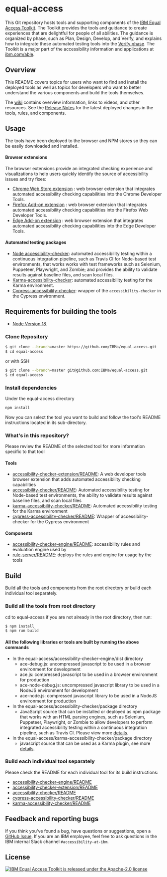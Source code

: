 # equal-access

This Git repository hosts tools and supporting components of the [IBM Equal Access Toolkit](https://ibm.com/able/toolkit).
The Toolkit provides the tools and guidance to create experiences that are delightful for people of all abilities.
The guidance is organized by phase, such as Plan, Design, Develop, and Verify, and explains how to integrate these automated testing tools into the [Verify phase](https://www.ibm.com/able/toolkit/verify/overview).
The Toolkit is a major part of the accessibility information and applications at [ibm.com/able](https://ibm.com/able/).

## Overview

This README covers topics for users who want to find and install the deployed tools as well as topics for developers who want to better understand the various components and build the tools themselves.

The [wiki](https://github.com/IBMa/equal-access/wiki) contains overview information, links to videos, and other resources.
See the [Release Notes](https://github.com/IBMa/equal-access/releases) for the latest deployed changes in the tools, rules, and components.

## Usage

The tools have been deployed to the browser and NPM stores so they can be easily downloaded and installed.

#### Browser extensions

The browser extensions provide an integrated checking experience and visualizations to help users quickly identify the source of accessibility issues and try fixes:

* [Chrome Web Store extension](https://chrome.google.com/webstore/detail/ibm-equal-access-accessib/lkcagbfjnkomcinoddgooolagloogehp) : web browser extension that integrates automated accessibility checking capabilities into the Chrome Developer Tools.
* [Firefox Add-on extension](https://addons.mozilla.org/en-US/firefox/addon/accessibility-checker/) : web browser extension that integrates automated accessibility checking capabilities into the Firefox Web Developer Tools.
* [Edge Add-on extension](https://microsoftedge.microsoft.com/addons/detail/ibm-equal-access-accessib/ompccpejakabkmfepbijnagedbdfldka) : web browser extension that integrates automated accessibility checking capabilities into the Edge Developer Tools.

#### Automated testing packages
* [Node accessibility-checker](https://www.npmjs.com/package/accessibility-checker): automated accessibility testing within a continuous integration pipeline, such as Travis CI for Node-based test environments, that works works with test frameworks such as Selenium, Puppeteer, Playwright, and Zombie; and provides the ability to validate results against baseline files, and scan local files.
* [Karma-accessibility-checker](https://www.npmjs.com/package/karma-accessibility-checker): automated accessibility testing for the Karma environment.
* [Cypress-accessibility-checker](https://www.npmjs.com/package/cypress-accessibility-checker): wrapper of the `accessibility-checker` in the Cypress environment.

## Requirements for building the tools

* [Node Version 18](https://nodejs.org/en/download/).

### Clone Repository

```bash
$ git clone --branch=master https://github.com/IBMa/equal-access.git
$ cd equal-access
```

or with SSH

```bash
$ git clone --branch=master git@github.com:IBMa/equal-access.git
$ cd equal-access
```

### Install dependencies

Under the equal-access directory

```bash
npm install
```

Now you can select the tool you want to build and follow the tool's README instructions located in its sub-directory.

### What's in this repository?

Please review the README of the selected tool for more information specific to that tool

#### Tools

* [accessibility-checker-extension/README](accessibility-checker-extension/README.md): A web developer tools browser extension that adds automated accessibility checking capabilities
* [accessibility-checker/README](accessibility-checker/README.md): Automated accessibility testing for Node-based test environments, the ability to validate results against baseline files, and scan local files
* [karma-accessibility-checker/README](karma-accessibility-checker/README.md): Automated accessibility testing for the Karma environment
* [cypress-accessibility-checker/README](cypress-accessibility-checker/README.md): Wrapper of accessibility-checker for the Cypress environment

#### Components

* [accessibility-checker-engine/README](accessibility-checker-engine/README.md): accessibility rules and evaluation engine used by
* [rule-server/README](rule-server/README.md): deploys the rules and engine for usage by the tools

## Build

Build all the tools and components from the root directory or build each individual tool separately.

### Build all the tools from root directory

cd to equal-access if you are not already in the root directory, then run:

```bash
$ npm install
$ npm run build
```

#### All the following libraries or tools are built by running the above commands

* In the equal-access/accessibility-checker-engine/dist directory
  * ace-debug.js: uncompressed javascript to be used in a browser environment for development
  * ace.js: compressed javascript to be used in a browser environment for production
  * ace-node-debug.js: uncompressed javascript library to be used in a NodeJS environment for development
  * ace-node.js: compressed javascript library to be used in a NodeJS environment for production
* In the equal-access/accessibility-checker/package directory
  * JavaScript source that can be installed or deployed as npm package that works with an HTML parsing engines, such as Selenium, Puppeteer, Playwright, or Zombie to allow developers to perform integrated accessibility testing within a continuous integration pipeline, such as Travis CI. Please view more [details](accessibility-checker/src/README.md).
* In the equal-access/karma-accessibility-checker/package directory
  * javascript source that can be used as a Karma plugin, see more [details](karma-accessibility-checker/README.md).

### Build each individual tool separately

Please check the README for each individual tool for its build instructions:

* [accessibility-checker-engine/README](accessibility-checker-engine/README.md)
* [accessibility-checker-extension/README](accessibility-checker-extension/README.md)
* [accessibility-checker/README](accessibility-checker/README.md)
* [cypress-accessibility-checker/README](accessibility-checker/README.md)
* [karma-accessibility-checker/README](karma-accessibility-checker/README.md)

## Feedback and reporting bugs

If you think you've found a bug, have questions or suggestions, open a [GitHub Issue](https://github.com/IBMa/equal-access/issues). If you are an IBM employee, feel free to ask questions in the IBM internal Slack channel `#accessibility-at-ibm`.

## License

[![IBM Equal Access Toolkit is released under the Apache-2.0 license](https://img.shields.io/badge/license-Apache--2.0-blue.svg)](./LICENSE)
